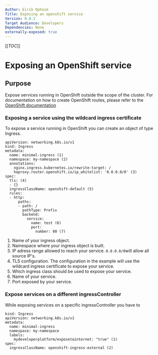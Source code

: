 ```yaml
---
Author: Eirik Opheim
Title: Exposing an openshift service
Version: 0.0.1
Target Audience: Developers
Dependencies: None
externally-exposed: true
---
```

[[_TOC_]]

# Exposing an OpenShift service

## Purpose
Expose services running in OpenShift outside the scope of the cluster. For documentation on how to create OpenShift routes, please refer to the [OpenShift documentation](https://docs.openshift.com/container-platform/4.13/networking/routes/route-configuration.html)
### Exposing a service using the wildcard ingress certificate

To expose a service running in OpenShift you can create an object of type Ingress. 

```
apiVersion: networking.k8s.io/v1
kind: Ingress
metadata:
  name: minimal-ingress (1)
  namespace: my-namespace (2)
  annotations:
    nginx.ingress.kubernetes.io/rewrite-target: /
    haproxy.router.openshift.io/ip_whitelist: '0.0.0.0/0' (3)
spec:
  tls: (4)
  - {}
  ingressClassName: openshift-default (5)
  rules:
  - http:
      paths:
      - path: /
        pathType: Prefix
        backend:
          service:
            name: test (6)
            port:
              number: 80 (7)
```

1. Name of your ingress object.
2. Namespace where your ingress object is built.
3. IP adress range allowed to reach your service. `0.0.0.0/0`will allow all source IP's.
4. TLS configuration. The configuration in the example will use the wildcard ingress certificate to expose your service. 
5. Which ingress class should be used to expose your service.
6. Name of your service.
7. Port exposed by your service.

### Expose services on a different ingressController

While exposing services on a specific ingressController you have to 

```
kind: Ingress
apiVersion: networking.k8s.io/v1 
metadata: 
  name: minimal-ingress
  namespace: my-namespace 
  labels: 
    mydeveloperplatform/exposetointernet: "true" (1) 
spec:
  ingressClassName: openshift-ingress-external (2)
```

